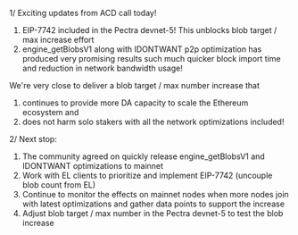 1/ Exciting updates from ACD call today!

1. EIP-7742 included in the Pectra devnet-5! This unblocks blob target / max increase effort
2. engine_getBlobsV1 along with IDONTWANT p2p optimization has produced very promising results such much quicker block import time and reduction in network bandwidth usage!

We're very close to deliver a blob target / max number increase that
1. continues to provide more DA capacity to scale the Ethereum ecosystem and
2. does not harm solo stakers with all the network optimizations included!

2/ Next stop:
1. The community agreed on quickly release engine_getBlobsV1 and IDONTWANT optimizations to mainnet
2. Work with EL clients to prioritize and implement EIP-7742 (uncouple blob count from EL)
3. Continue to monitor the effects on mainnet nodes when more nodes join with latest optimizations and gather data points to support the increase
4. Adjust blob target / max number in the Pectra devnet-5 to test the blob increase
